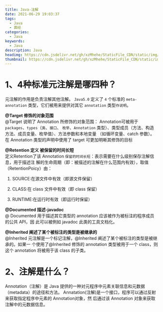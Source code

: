 ```yaml
---
title: Java-注解
date: 2021-06-29 19:03:37
tags:
  - Java
  - 面经
categories:
  - Java
keywords:
  - Java
description: Java
headimg: https://cdn.jsdelivr.net/gh/xzMhehe/StaticFile_CDN/static/img/20210629190505.png
thumbnail: https://cdn.jsdelivr.net/gh/xzMhehe/StaticFile_CDN/static/img/20210629190505.png
---
```

# 1、4种标准元注解是哪四种？
元注解的作用是负责注解其他注解。 `Java5.0` 定义了 `4` 个标准的 `meta-annotation` 类型，它们被用来提供对其它 `annotation` 类型`作说明`。

**@Target 修饰的对象范围**             
@Target 说明了 Annotation 所修饰的对象范围： Annotation可被用于 `packages`、`types`（`类`、`接口`、 `枚举`、`Annotation` 类型）、类型成员（方法、构造方法、成员变量、枚举值）、方法参数和本地变量 （如循环变量、catch 参数）。在 Annotation 类型的声明中使用了 target 可更加明晰其修饰的目标


**@Retention 定义 被保留的时间长短**         
 定义Retention了该 Annotation   `保留的时间长短`：表示需要在什么级别保存注解信息，用于描述注 解的生命周期（即：被描述的注解在什么范围内有效），取值（RetentionPoicy）由：

1. SOURCE:在源文件中有效（即源文件保留）

2. CLASS:在 class 文件中有效（即 class 保留）

3. RUNTIME:在运行时有效（即运行时保留）


**@Documented 描述-javadoc**             
@ Documented 用于描述其它类型的 annotation 应该被作为被标注的程序成员的公共 API，因
此可以被例如 javadoc 此类的工具文档化。


**@Inherited 阐述了某个被标注的类型是被继承的**     
@Inherited 元注解是一个标记注解，@Inherited 阐述了某个被标注的类型是被继承的。如果一
个使用了@Inherited 修饰的 annotation 类型被用于一个 class，则这个 annotation 将被用于该
class 的子类。


# 2、注解是什么？
Annotation（注解）是 Java 提供的一种对元程序中元素关联信息和元数据（metadata）的途径和方法。 Annatation(注解)是一个接口，程序可以通过反射来获取指定程序中元素的 Annotation对象，然 后通过该 Annotation 对象来获取注解中的元数据信息。



